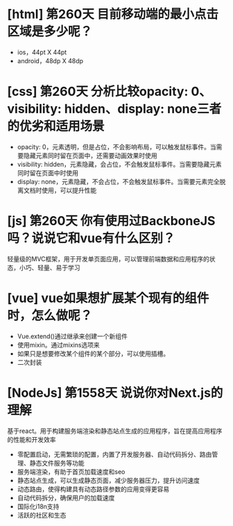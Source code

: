 # [html] 第260天 目前移动端的最小点击区域是多少呢？

- ios，44pt X 44pt
- android，48dp X 48dp

# [css] 第260天 分析比较opacity: 0、visibility: hidden、display: none三者的优劣和适用场景

- opacity: 0，元素透明，但是占位，不会影响布局，可以触发鼠标事件。当需要隐藏元素同时留在页面中，还需要动画效果时使用
- visibility: hidden，元素隐藏，会占位，不会触发鼠标事件。当需要隐藏元素同时留在页面中时使用
- display: none，元素隐藏，不会占位，不会触发鼠标事件。当需要元素完全脱离文档时使用，可以提升性能

# [js] 第260天 你有使用过BackboneJS吗？说说它和vue有什么区别？

轻量级的MVC框架，用于开发单页面应用，可以管理前端数据和应用程序的状态，小巧、轻量、易于学习

# [vue] vue如果想扩展某个现有的组件时，怎么做呢？

- Vue.extend()通过继承来创建一个新组件
- 使用mixin。通过mixins选项来
- 如果只是想要修改某个组件的某个部分，可以使用插槽。
- 二次封装

# [NodeJs] 第1558天 说说你对Next.js的理解

基于react。用于构建服务端渲染和静态站点生成的应用程序，旨在提高应用程序的性能和开发效率
- 零配置启动，无需繁琐的配置，内置了开发服务器、自动代码拆分、路由管理、静态文件服务等功能
- 服务端渲染，有助于首页加载速度和seo
- 静态站点生成，可以生成静态页面，减少服务器压力，提升访问速度
- 动态路由，使得构建具有动态路径参数的应用变得更容易
- 自动代码拆分，确保用户的加载速度
- 国际化i18n支持
- 活跃的社区和生态
